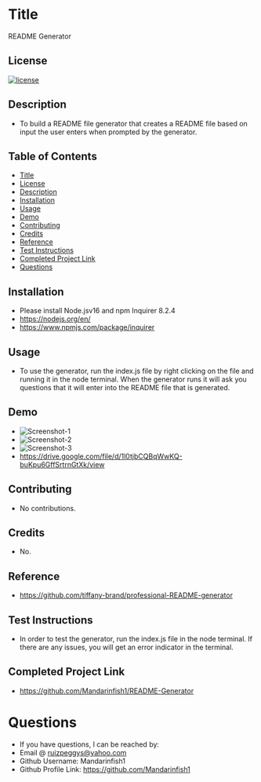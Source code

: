 # Title

README Generator

## License

[![license](https://img.shields.io/badge/License-MIT-brightgreen.svg)](https://opensource.org/licenses/MIT)

## Description

- To build a README file generator that creates a README file based on input the user enters when prompted by the generator.

## Table of Contents

- [Title](#title)
- [License](#license)
- [Description](#description)
- [Installation](#installation)
- [Usage](#usage)
- [Demo](#demo)
- [Contributing](#contributing)
- [Credits](#credits)
- [Reference](#reference)
- [Test Instructions](#test-instructions)
- [Completed Project Link](#completed-project-link)
- [Questions](#questions)

## Installation

- Please install Node.jsv16 and npm Inquirer 8.2.4
- https://nodejs.org/en/
- https://www.npmjs.com/package/inquirer

## Usage

- To use the generator, run the index.js file by right clicking on the file and running it in the node terminal. When the generator runs it will ask you questions that it will enter into the README file that is generated.

## Demo

- ![Screenshot-1](https://user-images.githubusercontent.com/66844643/214399273-76b3b79e-d5ed-48c8-b1c6-1238d1c14c3e.png)
- ![Screenshot-2](https://user-images.githubusercontent.com/66844643/214399297-a60197b2-d673-4646-a17e-3a8410045e57.png)
- ![Screenshot-3](https://user-images.githubusercontent.com/66844643/214403526-d356514c-4759-4f1f-896d-273ccd6f46b2.png)
- https://drive.google.com/file/d/1l0tjbCQBqWwKQ-buKpu6GffSrtrnGtXk/view

## Contributing

- No contributions.

## Credits

- No.

## Reference

- https://github.com/tiffany-brand/professional-README-generator

## Test Instructions

- In order to test the generator, run the index.js file in the node terminal. If there are any issues, you will get an error indicator in the terminal.

## Completed Project Link

- https://github.com/Mandarinfish1/README-Generator

# Questions

- If you have questions, I can be reached by:
- Email @ ruizpeggys@yahoo.com
- Github Username: Mandarinfish1
- Github Profile Link: https://github.com/Mandarinfish1
